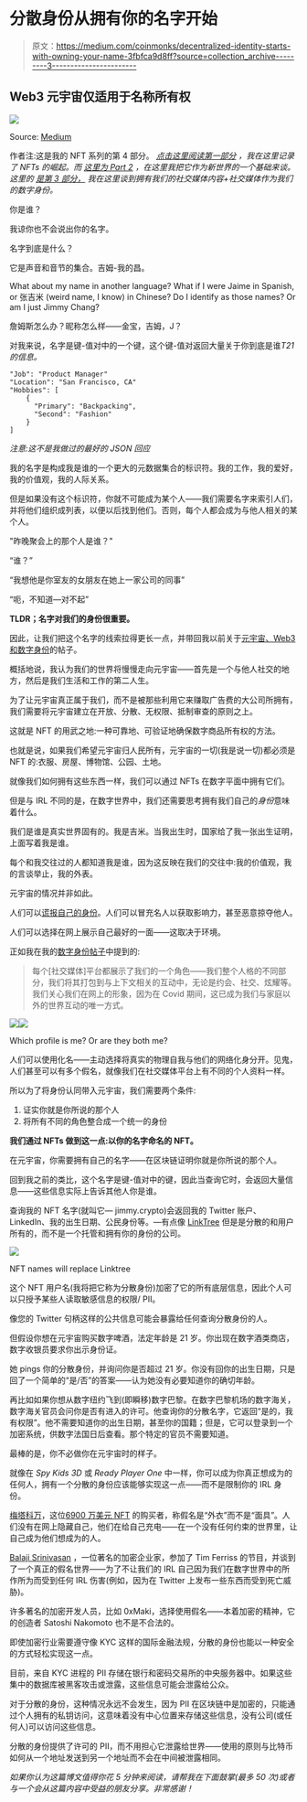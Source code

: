# 分散身份从拥有你的名字开始

> 原文：<https://medium.com/coinmonks/decentralized-identity-starts-with-owning-your-name-3fbfca9d8ff?source=collection_archive---------3----------------------->

## Web3 元宇宙仅适用于名称所有权

![](img/dc646165177b96f7c1c253014840a54e.png)

Source: [Medium](/@LoupVentures/the-metaverse-explained-part-1-an-inside-look-f6e15696ae0c)

作者注:这是我的 NFT 系列的第 4 部分。 [*点击这里阅读第一部分*](https://jimmy-chang.medium.com/how-did-nfts-become-so-popular-f894eea22f90) *，我在这里记录了 NFTs 的崛起。而* [*这里为 Part 2*](/the-shadow/the-metaverse-web3-and-the-inevitability-of-nfts-18c8fff1db2a) *，在这里我把它作为新世界的一个基础来谈。这里的* [*是第 3 部分，*](/geekculture/nfts-unlock-a-new-form-of-digital-identity-7145aa7b48c9) *我在这里谈到拥有我们的社交媒体内容+社交媒体作为我们的数字身份。*

你是谁？

我谅你也不会说出你的名字。

名字到底是什么？

它是声音和音节的集合。吉姆-我的昌。

What about my name in another language? What if I were Jaime in Spanish, or 张吉米 (weird name, I know) in Chinese? Do I identify as those names? Or am I just Jimmy Chang?

詹姆斯怎么办？昵称怎么样——金宝，吉姆，J？

对我来说，名字是键-值对中的一个键，这个键-值对返回大量关于你到底是谁*T21 的信息。*

```
"Job": "Product Manager"
"Location": "San Francisco, CA"
"Hobbies": [
    {
      "Primary": "Backpacking",
      "Second": "Fashion"
    }
]
```

*注意:这不是我做过的最好的 JSON 回应*

我的名字是构成我是谁的一个更大的元数据集合的标识符。我的工作，我的爱好，我的价值观，我的人际关系。

但是如果没有这个标识符，你就不可能成为某个人——我们需要名字来索引人们，并将他们组织成列表，以便以后找到他们。否则，每个人都会成为与他人相关的某个人。

"昨晚聚会上的那个人是谁？"

“谁？”

“我想他是你室友的女朋友在她上一家公司的同事”

“呃，不知道—对不起”

**TLDR；名字对我们的身份很重要。**

因此，让我们把这个名字的线索拉得更长一点，并带回我以前关于[元宇宙、Web3 和数字身份](/the-shadow/the-metaverse-web3-and-the-inevitability-of-nfts-18c8fff1db2a)的帖子。

概括地说，我认为我们的世界将慢慢走向元宇宙——首先是一个与他人社交的地方，然后是我们生活和工作的第二人生。

为了让元宇宙真正属于我们，而不是被那些利用它来赚取广告费的大公司所拥有，我们需要将元宇宙建立在开放、分散、无权限、抵制审查的原则之上。

这就是 NFT 的用武之地:一种可靠地、可验证地确保数字商品所有权的方法。

也就是说，如果我们希望元宇宙归人民所有，元宇宙的一切(我是说一切)都必须是 NFT 的:衣服、房屋、博物馆、公园、土地。

就像我们如何拥有这些东西一样，我们可以通过 NFTs 在数字平面中拥有它们。

但是与 IRL 不同的是，在数字世界中，我们还需要思考拥有我们自己的*身份*意味着什么。

我们是谁是真实世界固有的。我是吉米。当我出生时，国家给了我一张出生证明，上面写着我是谁。

每个和我交往过的人都知道我是谁，因为这反映在我们的交往中:我的价值观，我的言谈举止，我的外表。

元宇宙的情况并非如此。

人们可以[谎报自己的身份](https://en.wikipedia.org/wiki/Catfishing)。人们可以冒充名人以获取影响力，甚至恶意掠夺他人。

人们可以选择在网上展示自己最好的一面——这取决于环境。

正如我在我的[数字身份帖子](/geekculture/nfts-unlock-a-new-form-of-digital-identity-7145aa7b48c9)中提到的:

> 每个[社交媒体]平台都展示了我们的一个角色——我们整个人格的不同部分，我们将其打包到与上下文相关的互动中，无论是约会、社交、炫耀等。我们关心我们在网上的形象，因为在 Covid 期间，这已成为我们与家庭以外的世界互动的唯一方式。

![](img/1b58713daf8e5051d0edbb94c3b562de.png)![](img/2a75c00a00134171d56cabee52927cb2.png)

Which profile is me? Or are they both me?

人们可以使用化名——主动选择将真实的物理自我与他们的网络化身分开。见鬼，人们甚至可以有多个假名，就像我们在社交媒体平台上有不同的个人资料一样。

所以为了将身份认同带入元宇宙，我们需要两个条件:

1.  证实你就是你所说的那个人
2.  将所有不同的角色整合成一个统一的身份

**我们通过 NFTs 做到这一点:以你的名字命名的 NFT。**

在元宇宙，你需要拥有自己的名字——在区块链证明你就是你所说的那个人。

回到我之前的类比，这个名字是键-值对中的键，因此当查询它时，会返回大量信息——这些信息实际上告诉其他人你是谁。

查询我的 NFT 名字(就叫它— jimmy.crypto)会返回我的 Twitter 账户、LinkedIn、我的出生日期、公民身份等。—有点像 [LinkTree](https://linktr.ee/) 但是是分散的和用户所有的，而不是一个托管和拥有你的身份的公司。

![](img/18cdb4de5506cdf2f59ac21de0f2318d.png)

NFT names will replace Linktree

这个 NFT 用户名(我将把它称为分散身份)加密了它的所有底层信息，因此个人可以只授予某些人读取敏感信息的权限/ PII。

像您的 Twitter 句柄这样的公共信息可能会暴露给任何查询分散身份的人。

但假设你想在元宇宙购买数字啤酒，法定年龄是 21 岁。你出现在数字酒类商店，数字收银员要求你出示身份证。

她 pings 你的分散身份，并询问你是否超过 21 岁。你没有回你的出生日期，只是回了一个简单的“是/否”的答案——认为她没有必要知道你的确切年龄。

再比如如果你想从数字纽约飞到(即瞬移)数字巴黎。在数字巴黎机场的数字海关，数字海关官员会问你是否有进入的许可。他查询你的分散名字，它返回“是的，我有权限”。他不需要知道你的出生日期，甚至你的国籍；但是，它可以登录到一个加密系统，供数字法国日后查看。那个特定的官员不需要知道。

最棒的是，你不必做你在元宇宙时的样子。

就像在 *Spy Kids 3D* 或 *Ready Player One* 中一样，你可以成为你真正想成为的任何人，拥有一个分散的身份应该能够实现这一点——而不是限制你的 IRL 身份。

[梅塔科万](https://twitter.com/metakovan?lang=en)，这位[6900 万美元 NFT](https://www.theverge.com/2021/3/11/22325054/beeple-christies-nft-sale-cost-everydays-69-million) 的购买者，称假名是“外衣”而不是“面具”。人们没有在网上隐藏自己，他们在给自己充电——在一个没有任何约束的世界里，让自己成为他们想成为的人。

[Balaji Srinivasan](https://twitter.com/balajis) ，一位著名的加密企业家，参加了 Tim Ferriss 的节目，并谈到了一个真正的假名世界——为了不让我们的 IRL 自己因为我们在数字世界中的所作所为而受到任何 IRL 伤害(例如，因为在 Twitter 上发布一些东西而受到死亡威胁)。

许多著名的加密开发人员，比如 0xMaki，选择使用假名——本着加密的精神，它的创造者 Satoshi Nakomoto 也不是不合法的。

即使加密行业需要遵守像 KYC 这样的国际金融法规，分散的身份也能以一种安全的方式轻松实现这一点。

目前，来自 KYC 进程的 PII 存储在银行和密码交易所的中央服务器中。如果这些集中的数据库被黑客攻击或泄露，这些信息可能会泄露给公众。

对于分散的身份，这种情况永远不会发生，因为 PII 在区块链中是加密的，只能通过个人拥有的私钥访问，这意味着没有中心位置来存储这些信息，没有公司(或任何人)可以访问这些信息。

分散的身份提供了许可的 PII，而不用担心它泄露给世界——使用的原则与比特币如何从一个地址发送到另一个地址而不会在中间被泄露相同。

*如果你认为这篇博文值得你花 5 分钟来阅读，请帮我在下面鼓掌(最多 50 次)或者与一个会从这篇内容中受益的朋友分享。非常感谢！*